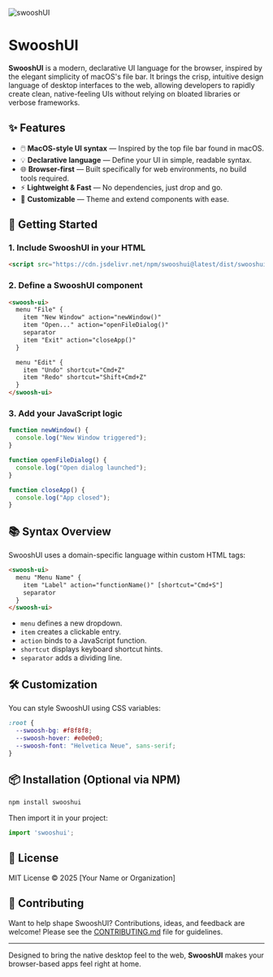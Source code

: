 ![swooshUI](https://github.com/user-attachments/assets/38b8f661-46c0-4e66-bfb0-664db67f7305)

# SwooshUI

**SwooshUI** is a modern, declarative UI language for the browser, inspired by the elegant simplicity of macOS's file bar. It brings the crisp, intuitive design language of desktop interfaces to the web, allowing developers to rapidly create clean, native-feeling UIs without relying on bloated libraries or verbose frameworks.

## ✨ Features

- 🖱️ **MacOS-style UI syntax** — Inspired by the top file bar found in macOS.
- 💡 **Declarative language** — Define your UI in simple, readable syntax.
- 🌐 **Browser-first** — Built specifically for web environments, no build tools required.
- ⚡ **Lightweight & Fast** — No dependencies, just drop and go.
- 🎨 **Customizable** — Theme and extend components with ease.

## 🚀 Getting Started

### 1. Include SwooshUI in your HTML

```html
<script src="https://cdn.jsdelivr.net/npm/swooshui@latest/dist/swooshui.min.js"></script>
````

### 2. Define a SwooshUI component

```html
<swoosh-ui>
  menu "File" {
    item "New Window" action="newWindow()"
    item "Open..." action="openFileDialog()"
    separator
    item "Exit" action="closeApp()"
  }

  menu "Edit" {
    item "Undo" shortcut="Cmd+Z"
    item "Redo" shortcut="Shift+Cmd+Z"
  }
</swoosh-ui>
```

### 3. Add your JavaScript logic

```js
function newWindow() {
  console.log("New Window triggered");
}

function openFileDialog() {
  console.log("Open dialog launched");
}

function closeApp() {
  console.log("App closed");
}
```

## 📚 Syntax Overview

SwooshUI uses a domain-specific language within custom HTML tags:

```html
<swoosh-ui>
  menu "Menu Name" {
    item "Label" action="functionName()" [shortcut="Cmd+S"]
    separator
  }
</swoosh-ui>
```

* `menu` defines a new dropdown.
* `item` creates a clickable entry.
* `action` binds to a JavaScript function.
* `shortcut` displays keyboard shortcut hints.
* `separator` adds a dividing line.

## 🛠️ Customization

You can style SwooshUI using CSS variables:

```css
:root {
  --swoosh-bg: #f8f8f8;
  --swoosh-hover: #e0e0e0;
  --swoosh-font: "Helvetica Neue", sans-serif;
}
```

## 📦 Installation (Optional via NPM)

```bash
npm install swooshui
```

Then import it in your project:

```js
import 'swooshui';
```

## 📄 License

MIT License © 2025 \[Your Name or Organization]

## 🙌 Contributing

Want to help shape SwooshUI? Contributions, ideas, and feedback are welcome! Please see the [CONTRIBUTING.md](CONTRIBUTING.md) file for guidelines.

---

Designed to bring the native desktop feel to the web, **SwooshUI** makes your browser-based apps feel right at home.
